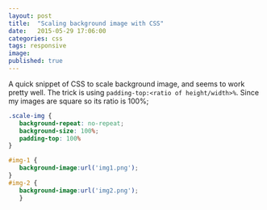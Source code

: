 ```yaml
---
layout: post
title:  "Scaling background image with CSS"
date:   2015-05-29 17:06:00
categories: css
tags: responsive
image: 
published: true
---
```


A quick snippet of CSS to scale background image, and seems to work pretty well. The trick is using `padding-top:<ratio of height/width>%`.
Since my images are square so its ratio is 100%;

```css
.scale-img {
   background-repeat: no-repeat;
   background-size: 100%;
   padding-top: 100% 
}

#img-1 {
   background-image:url('img1.png');
}
#img-2 {
   background-image:url('img2.png');
   }
```
